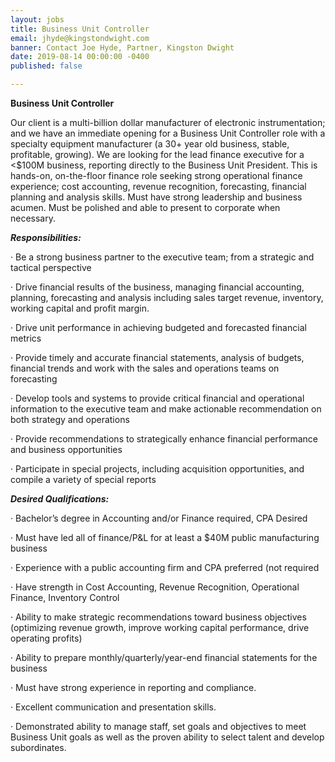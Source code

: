 ```yaml
---
layout: jobs
title: Business Unit Controller
email: jhyde@kingstondwight.com
banner: Contact Joe Hyde, Partner, Kingston Dwight
date: 2019-08-14 00:00:00 -0400
published: false

---
```

**Business Unit Controller**

Our client is a multi-billion dollar manufacturer of electronic instrumentation; and we have an immediate opening for a Business Unit Controller role with a specialty equipment manufacturer (a 30+ year old business, stable, profitable, growing). We are looking for the lead finance executive for a <$100M business, reporting directly to the Business Unit President. This is hands-on, on-the-floor finance role seeking strong operational finance experience; cost accounting, revenue recognition, forecasting, financial planning and analysis skills. Must have strong leadership and business acumen. Must be polished and able to present to corporate when necessary.

**_Responsibilities:_**

· Be a strong business partner to the executive team; from a strategic and tactical perspective

· Drive financial results of the business, managing financial accounting, planning, forecasting and analysis including sales target revenue, inventory, working capital and profit margin.

· Drive unit performance in achieving budgeted and forecasted financial metrics

· Provide timely and accurate financial statements, analysis of budgets, financial trends and work with the sales and operations teams on forecasting

· Develop tools and systems to provide critical financial and operational information to the executive team and make actionable recommendation on both strategy and operations

· Provide recommendations to strategically enhance financial performance and business opportunities

· Participate in special projects, including acquisition opportunities, and compile a variety of special reports

**_Desired Qualifications:_**

· Bachelor’s degree in Accounting and/or Finance required, CPA Desired

· Must have led all of finance/P&L for at least a $40M public manufacturing business

· Experience with a public accounting firm and CPA preferred (not required

· Have strength in Cost Accounting, Revenue Recognition, Operational Finance, Inventory Control

· Ability to make strategic recommendations toward business objectives (optimizing revenue growth, improve working capital performance, drive operating profits)

· Ability to prepare monthly/quarterly/year-end financial statements for the business

· Must have strong experience in reporting and compliance.

· Excellent communication and presentation skills.

· Demonstrated ability to manage staff, set goals and objectives to meet Business Unit goals as well as the proven ability to select talent and develop subordinates.